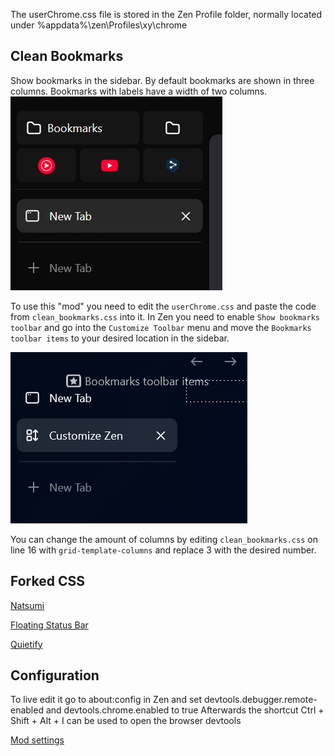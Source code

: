 The userChrome.css file is stored in the Zen Profile folder, normally located under %appdata%\zen\Profiles\xy\chrome

## Clean Bookmarks
Show bookmarks in the sidebar. By default bookmarks are shown in three columns. Bookmarks with labels have a width of two columns.<br>
![Clean Bookmarks](assets/clean-bookmarks.png)

To use this "mod" you need to edit the `userChrome.css` and paste the code from `clean_bookmarks.css` into it. In Zen you need to enable `Show bookmarks toolbar` and go into the `Customize Toolbar` menu and move the `Bookmarks toolbar items` to your desired location in the sidebar.

![Move Bookmarks toolbar items](assets/clean-bookmarks-customize.png)

You can change the amount of columns by editing `clean_bookmarks.css` on line 16 with `grid-template-columns` and replace 3 with the desired number.

## Forked CSS
[Natsumi](https://github.com/greeeen-dev/natsumi-browser/tree/main)

[Floating Status Bar](https://github.com/AmirhBeigi/zen-floating-statusbar)

[Quietify](https://github.com/wysh3/Zen-Mods/tree/main/Quietify)

## Configuration
To live edit it go to about:config in Zen and set devtools.debugger.remote-enabled and devtools.chrome.enabled to true
Afterwards the shortcut Ctrl + Shift + Alt + I can be used to open the browser devtools

[Mod settings](https://docs.zen-browser.app/themes-store/themes-marketplace-preferences)